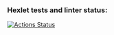 ### Hexlet tests and linter status:

[![Actions Status](https://github.com/VvasavV/frontend-project-lvl1/workflows/hexlet-check/badge.svg)](https://github.com/VvasavV/frontend-project-lvl1/actions)

